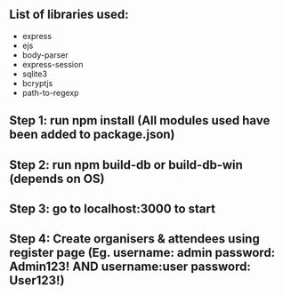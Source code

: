 ## List of libraries used:
- express 
- ejs
- body-parser 
- express-session 
- sqlite3 
- bcryptjs 
- path-to-regexp

## Step 1: run npm install (All modules used have been added to package.json)

## Step 2: run npm build-db or build-db-win (depends on OS)

## Step 3: go to localhost:3000 to start

## Step 4: Create organisers & attendees using register page (Eg. username: admin  password: Admin123! AND username:user  password: User123!)


